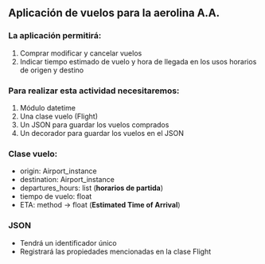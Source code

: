 ## Aplicación de vuelos para la aerolina A.A.

### La aplicación permitirá:

1. Comprar modificar y cancelar vuelos
2. Indicar tiempo estimado de vuelo y hora de llegada en los usos horarios de origen y destino

### Para realizar esta actividad necesitaremos:

1. Módulo datetime
2. Una clase vuelo (Flight)
3. Un JSON para guardar los vuelos comprados
4. Un decorador para guardar los vuelos en el JSON

### Clase vuelo:

* origin: Airport_instance
* destination: Airport_instance
* departures_hours: list (**horarios de partida**)
* tiempo de vuelo: float
* ETA: method -> float (**Estimated Time of Arrival**)

### JSON

* Tendrá un identificador único
* Registrará las propiedades mencionadas en la clase Flight
